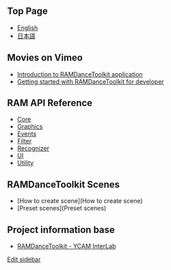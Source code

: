## Top Page

- [English](RAMDanceToolkit-English)
- [日本語](RAMDanceToolkit-日本語)


## Movies on Vimeo

- [Introduction to RAMDanceToolkit application](#)
- [Getting started with RAMDanceToolkit for developer](#)


## RAM API Reference

- [Core](RAM-API-Reference-Core)
- [Graphics](RAM-API-Reference-Graphics)
- [Events](RAM-API-Reference-Events)
- [Filter](RAM-API-Reference-Filter)
- [Recognizer](RAM-API-Reference-Recognizer)
- [UI](RAM-API-Reference-UI)
- [Utility](RAM-API-Reference-Utility)


## RAMDanceToolkit Scenes

- [How to create scene](How to create scene)
- [Preset scenes](Preset scenes)

<!--
- [Abacus]()
- [BasicActor]()
- [BigBox]()
- [Chain]()
- [ColorGrid]()
- [Donuts]()
- [Expansion]()
- [FourPoints]()
- [Future]()
- [Graph]()
- [HastyChase]()
- [Helper]()
- [Kepler]()
- [Laban]()
- [Line]()
- [Monster]()
- [Notation]()
- [Particles]()
- [Ragdoll]()
- [SoundCube]()
- [Stamp]()
- [ThreePoints]()
- [UpsideDown]()
-->

## Project information base

- [RAMDanceToolkit - YCAM InterLab](http://interlab.ycam.jp/en/)

[Edit sidebar](https://github.com/YCAMInterlab/RAMDanceToolkit/wiki/_Sidebar/_edit)